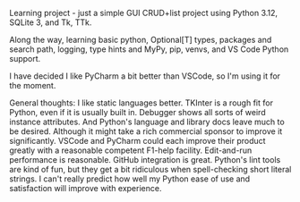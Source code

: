 Learning project - just a simple GUI CRUD+list project using Python 3.12, SQLite 3, and Tk, TTk.

Along the way, learning basic python, Optional[T] types, packages and search path, logging, type hints
and MyPy, pip, venvs, and VS Code Python support.

I have decided I like PyCharm a bit better than VSCode, so I'm using it for the moment.

General thoughts: I like static languages better.  TKInter is a rough fit for Python, even if it is usually built in.  Debugger shows all sorts of weird instance attributes.  And Python's language and library docs leave much to be desired.  Although it might take a rich commercial sponsor to improve it significantly.  VSCode and PyCharm could each improve their product greatly with a reasonable competent F1-help facility.  Edit-and-run performance is reasonable.  GitHub integration is great.  Python's lint tools are kind of fun, but they get a bit ridiculous when spell-checking short literal strings.  I can't really predict how well my Python ease of use and satisfaction will improve with experience.
